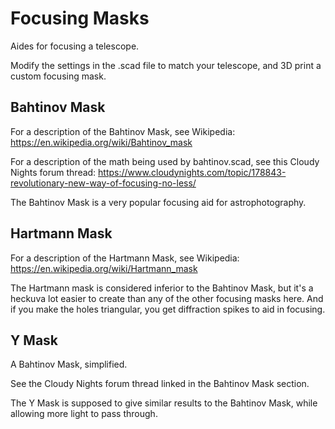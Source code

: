 # Focusing Masks

Aides for focusing a telescope.

Modify the settings in the .scad file to match your telescope, and 3D print a
custom focusing mask.

## Bahtinov Mask

For a description of the Bahtinov Mask, see Wikipedia: 
https://en.wikipedia.org/wiki/Bahtinov_mask

For a description of the math being used by bahtinov.scad, see this
Cloudy Nights forum thread:
https://www.cloudynights.com/topic/178843-revolutionary-new-way-of-focusing-no-less/

The Bahtinov Mask is a very popular focusing aid for astrophotography.

## Hartmann Mask

For a description of the Hartmann Mask, see Wikipedia: 
https://en.wikipedia.org/wiki/Hartmann_mask

The Hartmann mask is considered inferior to the Bahtinov Mask, but it's a 
heckuva lot easier to create than any of the other focusing masks here. And if
you make the holes triangular, you get diffraction spikes to aid in focusing.

## Y Mask

A Bahtinov Mask, simplified.

See the Cloudy Nights forum thread linked in the Bahtinov Mask section.

The Y Mask is supposed to give similar results to the Bahtinov Mask, while
allowing more light to pass through.

